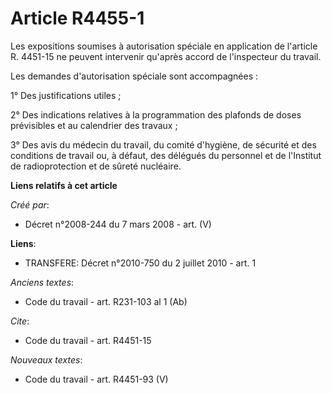 # Article R4455-1

Les expositions soumises à autorisation spéciale en application de l'article R. 4451-15 ne peuvent intervenir qu'après accord
de l'inspecteur du travail. 

Les demandes d'autorisation spéciale sont accompagnées : 

1° Des justifications utiles ; 

2° Des indications relatives à la programmation des plafonds de doses prévisibles et au calendrier des travaux ; 

3° Des avis du médecin du travail, du comité d'hygiène, de sécurité et des conditions de travail ou, à défaut, des délégués
du personnel et de l'Institut de radioprotection et de sûreté nucléaire.

**Liens relatifs à cet article**

_Créé par_:

  - Décret n°2008-244 du 7 mars 2008 - art. (V)

**Liens**:

  - TRANSFERE: Décret n°2010-750 du 2 juillet 2010 - art. 1

_Anciens textes_:

  - Code du travail - art. R231-103 al 1 (Ab)

_Cite_:

  - Code du travail - art. R4451-15

_Nouveaux textes_:

  - Code du travail - art. R4451-93 (V)
